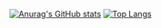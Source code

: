 [![Anurag's GitHub stats](https://github-readme-stats.vercel.app/api?count_private=true&include_all_commits=true&username=50431040&show_icons=true&theme=github_dark)](https://github.com/50431040)
[![Top Langs](https://github-readme-stats.vercel.app/api/top-langs/?username=50431040&layout=compact&theme=github_dark)](https://github.com/50431040)
